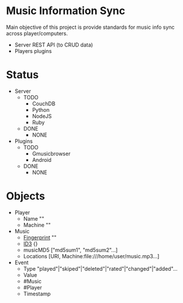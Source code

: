 # Music Information Sync

Main objective of this project is provide standards for music info sync across player/computers.

- Server REST API (to CRUD data)
- Players plugins

# Status

- Server
  - TODO
    - CouchDB
    - Python
    - NodeJS
    - Ruby
  - DONE
    - NONE
- Plugins
  - TODO
    - Gmusicbrowser
    - Android
  - DONE
    - NONE

# Objects

- Player
  - Name ""
  - Machine ""
- Music
  - [Fingerprint](https://acoustid.org/fingerprinter) ""
  - [ID3](http://id3.org/) {}
  - musicMD5 ["md5sum1", "md5sum2"...]
  - Locations [URI, Machine:file:///home/user/music.mp3...]
- Event
  - Type "played"|"skiped"|"deleted"|"rated"|"changed"|"added"...
  - Value
  - #Music
  - #Player
  - Timestamp
